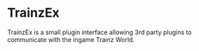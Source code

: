 # TrainzEx
TrainzEx is a small plugin interface allowing 3rd party plugins to communicate with the ingame Trainz World.
